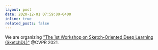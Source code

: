 ```yaml
---
layout: post
date: 2020-12-01 07:59:00-0400
inline: true
related_posts: false
---
```


We are organizing ["The 1st Workshop on Sketch-Oriented Deep Learning (SketchDL)"](https://sketchdl.github.io/2021.html) @CVPR 2021.
